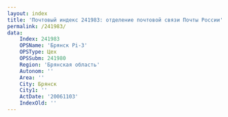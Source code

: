 ```yaml
---
layout: index
title: 'Почтовый индекс 241983: отделение почтовой связи Почты России'
permalink: /241983/
data:
    Index: 241983
    OPSName: 'Брянск Pi-3'
    OPSType: Цех
    OPSSubm: 241980
    Region: 'Брянская область'
    Autonom: ''
    Area: ''
    City: Брянск
    City1: ''
    ActDate: '20061103'
    IndexOld: ''
---
```

